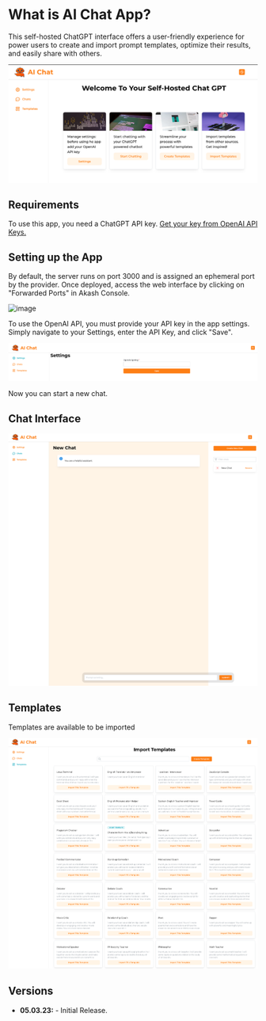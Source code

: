 # What is AI Chat App?

This self-hosted ChatGPT interface offers a user-friendly experience for power users to create and import prompt templates, optimize their results, and easily share with others.

![](https://raw.githubusercontent.com/88plug/awesome-akash/ai/ai-chat-app/screenshots/welcome.png)

## Requirements

To use this app, you need a ChatGPT API key. [Get your key from OpenAI API Keys.](https://platform.openai.com/account/api-keys)

## Setting up the App

By default, the server runs on port 3000 and is assigned an ephemeral port by the provider. Once deployed, access the web interface by clicking on "Forwarded Ports" in Akash Console.

![image](https://user-images.githubusercontent.com/19512127/224119623-47c80369-75c9-412d-a4fd-66d98c2cb778.png)

To use the OpenAI API, you must provide your API key in the app settings. Simply navigate to your Settings, enter the API Key, and click "Save".

![](https://raw.githubusercontent.com/88plug/awesome-akash/ai/ai-chat-app/screenshots/api-key.png)

Now you can start a new chat.

## Chat Interface

![](https://raw.githubusercontent.com/88plug/awesome-akash/ai/ai-chat-app/screenshots/interface.png)

## Templates

Templates are available to be imported

![](https://raw.githubusercontent.com/88plug/awesome-akash/ai/ai-chat-app/screenshots/templates.png)

## Versions

* **05.03.23:** - Initial Release.

